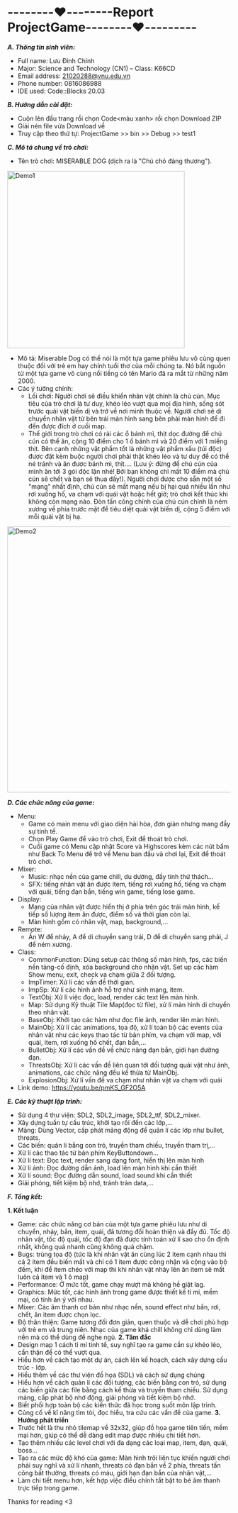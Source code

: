 # --------❤️--------Report ProjectGame--------❤️---------

***A. Thông tin sinh viên:***
  
  *	Full name: Lưu Đình Chính  
  *	Major: Science and Technology (CN1) – Class: K66CD  
  *	Email address: 21020288@vnu.edu.vn  
  *	Phone number: 0816086988  
  *	IDE used: Code::Blocks 20.03
  
***B. Hướng dẫn cài đặt:***

  * Cuộn lên đầu trang rồi chọn Code<màu xanh> rồi chọn Download ZIP
  * Giải nén file vừa Download về
  * Truy cập theo thứ tự: ProjectGame >> bin >> Debug >> test1

***C. Mô tả chung về trò chơi:***

  * Tên trò chơi: MISERABLE DOG (dịch ra là "Chú chó đáng thương").
  <img width="400" alt="Demo1" src="https://user-images.githubusercontent.com/96640478/170040667-82866042-3178-4d75-9884-0081f1729cba.png">
   
  * Mô tả: Miserable Dog có thể nói là một tựa game phiêu lưu vô cùng quen thuộc đối với trẻ em hay chính tuổi thơ của mỗi chúng ta. Nó bắt nguồn từ một tựa game vô cùng nổi tiếng có tên Mario đã ra mắt từ những năm 2000.
  * Các ý tưởng chính:
    - Lối chơi: Người chơi sẽ điều khiển nhân vật chính là chú cún. Mục tiêu của trò chơi là tư duy, khéo léo vượt qua mọi địa hình, sống sót trước quái vật biến dị và trở về nơi mình thuộc về. Người chơi sẽ di chuyển nhân vật từ bên trái màn hình sang bên phải màn hình để đi đến được đích ở cuối map. 
    - Thế giới trong trò chơi có rải các ổ bánh mì, thịt dọc đường để chú cún có thể ăn, cộng 10 điểm cho 1 ổ bánh mì và 20 điểm với 1 miếng thịt. Bên cạnh những vật phẩm tốt là những vật phẩm xấu (túi độc) được đặt kèm buộc người chơi phải thật khéo léo và tư duy để có thể né tránh và ăn được bánh mì, thịt.... (Lưu ý: đừng để chú cún của mình ăn tới 3 gói độc lận nhé! Bởi bạn không chỉ mất 10 điểm mà chú cún sẽ chết và bạn sẽ thua đấy!). Người chơi được cho sẵn một số "mạng" nhất định, chú cún sẽ mất mạng nếu bị hại quá nhiều lần như rơi xuống hố, va chạm với quái vật hoặc hết giờ; trò chơi kết thúc khi không còn mạng nào. Đòn tấn công chính của chú cún chính là ném xương về phía trước mặt để tiêu diệt quái vật biến dị, cộng 5 điểm với mỗi quái vật bị hạ.
<img width="600" alt="Demo2" src="https://user-images.githubusercontent.com/96640478/170085256-dc44cedf-e279-4eb3-9f98-7f33ecfc54b2.png">


***D. Các chức năng của game:***

  * Menu:
    - Game có main menu với giao diện hài hòa, đơn giản nhưng mang đầy sự tinh tế.
    - Chọn Play Game để vào trò chơi, Exit để thoát trò chơi.
    - Cuối game có Menu cập nhật Score và Highscores kèm các nút bấm như Back To Menu để trở về Menu ban đầu và chơi lại, Exit để thoát trò chơi. 
  * Mixer:
    - Music: nhạc nền của game chill, du dường, đầy tính thử thách...
    - SFX: tiếng nhân vật ăn được item, tiếng rơi xuống hố, tiếng va chạm với quái, tiếng đạn bắn, tiếng win game, tiếng lose game.
  * Display:
    - Mạng của nhân vật được hiển thị ở phía trên góc trái màn hình, kế tiếp số lượng item ăn được, điểm số và thời gian còn lại.
    - Màn hình gồm có nhân vật, map, background,...
  * Remote:
    - Ấn W để nhảy, A để di chuyển sang trái, D để di chuyển sang phải, J để ném xương.
  * Class:
    - CommonFunction: Dùng setup các thông số màn hình, fps, các biến nền tảng-cố định, xóa background cho nhân vật. Set up các hàm Show menu, exit, check va chạm giữa 2 đối tượng.
    - ImpTimer: Xử lí các vấn đề thời gian.
    - ImpSp: Xử lí các hình ảnh hỗ trợ như sinh mạng, item.
    - TextObj: Xử lí việc đọc, load, render các text lên màn hình.
    - Map: Sử dụng Kỹ thuật Tile Map(đọc từ file), xử lí màn hình di chuyển theo nhân vật.
    - BaseObj: Khởi tạo các hàm như đọc file ảnh, render lên màn hình.
    - MainObj: Xử lí các animations, tọa độ, xử lí toàn bộ các events của nhân vật như các keys thao tác từ bàn phím, va chạm với map, với quái, item, rơi xuống hố chết, đạn bắn,...
    - BulletObj: Xử lí các vấn đề về chức năng đạn bắn, giới hạn đường đạn.
    - ThreatsObj: Xử lí các vấn đề liên quan tới đối tượng quái vật như ảnh, animations, các chức năng đều kế thừa từ MainObj.
    - ExplosionObj: Xử lí vấn đề va chạm như nhân vật va chạm với quái
  * Link demo: https://youtu.be/pmKS_GF2O5A


 ***E. Các kỹ thuật lập trình:***
 
  * Sử dụng 4 thư viện: SDL2, SDL2_image, SDL2_ttf, SDL2_mixer.
  * Xây dựng tuần tự cấu trúc, khởi tạo rồi đến các lớp,...
  * Mảng: Dùng Vector, cấp phát mảng động để quản lí các lớp như bullet, threats.
  * Các biến: quản lí bằng con trỏ, truyền tham chiếu, truyền tham trị,...
  * Xử lí các thao tác từ bàn phím KeyButtondown...
  * Xử lí text: Đọc text, render sang dạng font, hiển thị lên màn hình
  * Xử lí ảnh: Đọc đường dẫn ảnh, load lên màn hình khi cần thiết
  * Xử lí sound: Đọc đường dẫn sound, load sound khi cần thiết
  * Giải phóng, tiết kiệm bộ nhớ, tránh tràn data,...

***F. Tổng kết:***

  **1. Kết luận**
  * Game: các chức năng cơ bản của một tựa game phiêu lưu như di chuyển, nhảy, bắn, item, quái, đã tương đối hoàn thiện và đầy đủ. Tốc độ nhân vật, tốc độ quái, tốc độ đạn đã được tính toán xử lí sao cho ổn định nhất, không quá nhanh cũng không quá chậm.
  * Bugs: trùng tọa độ (tức là khi nhân vật ăn cùng lúc 2 item cạnh nhau thì cả 2 item đều biến mất và chỉ có 1 item được công nhận và cộng vào bộ đếm, khi để item chéo với map thì khi nhân vật nhảy lên ăn item sẽ mất luôn cả item và 1 ô map)
  * Performance: Ở mức tốt, game chạy mượt mà không hề giật lag.
  * Graphics: Mức tốt, các hình ảnh trong game được thiết kế tỉ mỉ, mềm mại, có tính ăn ý với nhau.
  * Mixer: Các âm thanh cơ bản như nhạc nền, sound effect như bắn, rơi, chết, ăn item được chọn lọc.
  * Độ thân thiện: Game tương đối đơn giản, quen thuộc và dễ chơi phù hợp với trẻ em và trung niên. Nhạc của game khá chill không chỉ dùng làm nền mà có thể dùng để nghe ngủ.
  **2. Tâm đắc**
  * Design map 1 cách tỉ mỉ tinh tế, suy nghĩ tạo ra game cần sự khéo léo, cẩn thận để có thể vượt qua.
  * Hiểu hơn về cách tạo một dự án, cách lên kế hoạch, cách xây dựng cấu trúc - lớp.
  * Hiểu thêm về các thư viện đồ họa (SDL) và cách sử dụng chúng
  * Hiểu hơn về cách quản lí các đối tượng, các biến bằng con trỏ, sử dụng các biến giữa các file bằng cách kế thừa và truyền tham chiếu. Sử dụng mảng, cấp phát bộ nhớ động, giải phóng và tiết kiệm bộ nhớ.
  * Biết phối hợp toàn bộ các kiến thức đã học trong suốt môn lập trình.
  * Củng cố về kĩ năng tìm tòi, đọc hiểu, tra cứu các vấn đề của game.
  **3. Hướng phát triển**
  * Trước hết là thu nhỏ tilemap về 32x32, giúp đồ họa game tiên tiến, mềm mại hơn, giúp có thể dễ dàng edit map được nhiều chi tiết hơn.
  * Tạo thêm nhiều các level chơi với đa dạng các loại map, item, đạn, quái, boss...
  * Tạo ra các mức độ khó của game: Màn hình trôi liên tục khiến người chơi phải suy nghĩ và xử lí nhanh, threats có đạn bắn về 2 phía, threats tấn công bất thường, threats có máu, giới hạn đạn bắn của nhân vật,...
  * Làm chi tiết menu hơn, kết hợp việc điều chỉnh tắt bật to bé âm thanh trực tiếp trong game.


Thanks for reading <3


